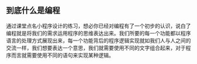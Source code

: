## 到底什么是编程
通过课堂点名小程序设计的练习，想必你已经对编程有了一个初步的认识，说白了编程就是将我们的需求运用程序的思维表达出来。我们所要的每一个功能都以程序语言的处理方式展现出来，每一个功能背后的程序逻辑实现就如我们人与人之间的交流一样，我们想要表达一个意思，我们就需要使用不同的文字组合起来，对于程序而言就需要使用不同的语句来实现某种逻辑。

